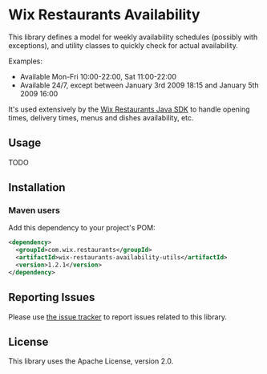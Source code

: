 # Wix Restaurants Availability
This library defines a model for weekly availability schedules (possibly with exceptions), and utility classes to quickly check for actual availability.

Examples:
* Available Mon-Fri 10:00-22:00, Sat 11:00-22:00
* Available 24/7, except between January 3rd 2009 18:15 and January 5th 2009 16:00

It's used extensively by the [Wix Restaurants Java SDK](https://github.com/wix/wix-restaurants-java-sdk) to handle opening times, delivery times, menus and dishes availability, etc.

## Usage
TODO

## Installation
### Maven users

Add this dependency to your project's POM:

```xml
<dependency>
  <groupId>com.wix.restaurants</groupId>
  <artifactId>wix-restaurants-availability-utils</artifactId>
  <version>1.2.1</version>
</dependency>
```

## Reporting Issues

Please use [the issue tracker](https://github.com/wix/wix-restaurants-availability/issues) to report issues related to this library.

## License
This library uses the Apache License, version 2.0.
